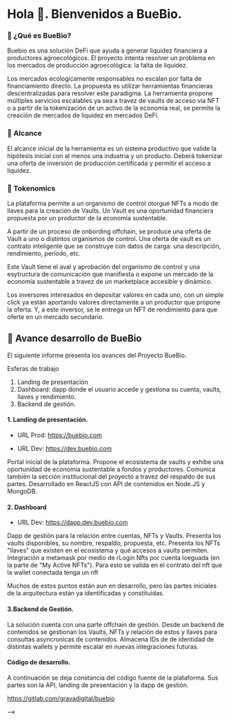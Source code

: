 # Hola 👋. Bienvenidos a BueBio.


### 🔭 ¿Qué es BueBio? 
Buebio es una solución DeFi que ayuda a generar liquidez financiera a productores agroecológicos. El proyecto intenta resolver un problema en los mercados de producción agroecológica: la falta de liquidez. 

Los mercados ecologicamente responsables no escalan por falta de financiamiento directo. La propuesta es utilizar herramientas financieras descentralizadas para resolver este paradigma. La herramienta propone múltiples servicios escalables ya sea a travez de vaults de acceso via NFT o a partir de la tokenización de un activo de la economía real, se permite la creación de mercados de liquidez en mercados DeFi.
  
### 🌱 Alcance
El alcance inicial de la herramienta es un sistema productivo que valide la hipótesis inicial con al menos una industria y un producto. Deberá tokenizar una oferta de inversión de producción certificada y permitir el acceso a liquidez.


### 👯 Tokenomics
La plataforma permite a un organismo de control otorgue NFTs a modo de llaves para la creación de Vaults. Un Vault es una oportunidad financiera propuesta por un productor de la economía sustentable.

A partir de un proceso de onbording offchain, se produce una oferta de Vault a uno o distintos organismos de control. Una oferta de vault es un contrato inteligente que se construye con datos de carga: una descripción, rendimiento, período, etc.

Este Vault tiene el aval y aprobación del organismo de control y una esytructura de comunicación que manifiesta o expone un  mercado de la economía sustentable a travez de un marketplace accesible y dinámico.

Los inversores interesados en depositar valores en cada uno, con un simple click ya están aportando valores directamente a un productor que propone la oferta. Y, a este inversor, se le entrega un NFT de rendimiento para que oferte en un mercado secundario.



## 🤔 Avance desarrollo de BueBio

El siguiente informe presenta los avances del Proyecto BueBio.

Esferas de trabajo

1. Landing de presentación
2. Dashboard: dapp donde el usuario accede y gestiona su cuenta, vaults, llaves y rendimiento.
3. Backend de gestión.

#### 1. Landing de presentación.

- URL Prod: https://buebio.com

- URL Dev:  https://dev.buebio.com


Portal inicial de la plataforma. Propone el ecosistema de vaults y exhibe una oportunidad de economia sustentable a fondos y productores.
Comunica también la sección institucional del proyecto a travez del respaldo de sus partes.
Desarrollado en ReactJS con API de contenidos en Node.JS y MongoDB.

#### 2. Dashboard

- URL Dev: https://dapp.dev.buebio.com

Dapp de gestión para la relación entre cuentas, NFTs y Vaults. Presenta los vaults disponibles, su nombre, respaldo, propuesta, etc. Presenta los NFTs "llaves" que existen en el ecosistema y qué accesos a vaults permiten. Integración a metamask por medio de rLogin
Nfts por cuenta loeguada (en la parte de "My Active NFTs"). Para esto se valida en el contrato del nft que la wallet conectada tenga un nft

Muchos de estos puntos están aun en desarrollo, pero las partes iniciales de la arquitectura están ya identificadas y constituídas.

#### 3.Backend de Gestión.

La solución cuenta con una parte offchain de gestión. Desde un backend de contenidos se gestionan los Vaults, NFTs y relación de estos y llaves para consultas asyncronicas de contenidos.
Almacena IDs de de identidad de distintas wallets y permite escalar en nuevas integraciones futuras.

#### Código de desarrollo.

A continuación se deja constancia del código fuente de la plataforma. Sus partes son la API, landing de presentación y la dapp de gestión.

https://gitlab.com/gravadigital/buebio


-->


